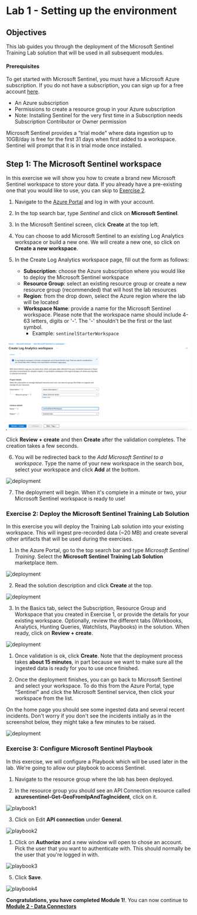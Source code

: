 # Lab 1 - Setting up the environment

## Objectives

This lab guides you through the deployment of the Microsoft Sentinel Training Lab solution that will be used in all subsequent modules.

#### Prerequisites

To get started with Microsoft Sentinel, you must have a Microsoft Azure subscription. If you do not have a subscription, you can sign up for a free account [here](https://azure.microsoft.com/en/free).


- An Azure subscription
- Permissions to create a resource group in your Azure subscription
- Note: Installing Sentinel for the very first time in a Subscription needs Subscription Contributor or Owner permission

Microsoft Sentinel provides a "trial mode" where data ingestion up to 10GB/day is free for the first 31 days when first added to a workspace. Sentinel will prompt that it is in trial mode once installed.

## Step 1: The Microsoft Sentinel workspace

In this exercise we will show you how to create a brand new Microsoft Sentinel workspace to store your data. If you already have a pre-existing one that you would like to use, you can skip to [Exercise 2](Module-1-Setting-up-the-environment.md#exercise-2-deploy-the-microsoft-sentinel-training-lab-solution).

1. Navigate to the [Azure Portal](http://portal.azure.com) and log in with your account.

2. In the top search bar, type *Sentinel* and click on **Microsoft Sentinel**.

3. In the Microsoft Sentinel screen, click **Create** at the top left.

4. You can choose to add Microsoft Sentinel to an existing Log Analytics workspace or build a new one. We will create a new one, so click on **Create a new workspace**.

5. In the Create Log Analytics workspace page, fill out the form as follows:

    - **Subscription**: choose the Azure subscription where you would like to deploy the Microsoft Sentinel workspace
    - **Resource Group**: select an existing resource group or create a new resource group (recommended) that will host the lab resources
    - **Region**: from the drop down, select the Azure region where the lab will be located
    - **Workspace Name**: provide a name for the Microsoft Sentinel workspace. Please note that the workspace name should include 4-63 letters, digits or '-'. The '-' shouldn't be the first or the last symbol.
      - Example: `sentinelStarterWorkspace`

![](/Images/91File.jpg)

Click **Review + create** and then **Create** after the validation completes. The creation takes a few seconds.

6.  You will be redirected back to the *Add Microsoft Sentinel to a workspace*. Type the name of your new workspace in the search box, select your workspace and click **Add** at the bottom.

![deployment](../Images/deployment4.png)

7. The deployment will begin. When it's complete in a minute or two, your Microsoft Sentinel workspace is ready to use!


### Exercise 2: Deploy the Microsoft Sentinel Training Lab Solution

In this exercise you will deploy the Training Lab solution into your existing workspace. This will ingest pre-recorded data (~20 MB) and create several other artifacts that will be used during the exercises.

1. In the Azure Portal, go to the top search bar and type *Microsoft Sentinel Training*. Select the **Microsoft Sentinel Training Lab Solution** marketplace item.

![deployment](../Images/deployment5.png)

2. Read the solution description and click **Create** at the top.

![deployment](../Images/deployment6.png)

3. In the Basics tab, select the Subscription, Resource Group and Workspace that you created in Exercise 1, or provide the details for your existing workspace. Optionally, review the different tabs (Workbooks, Analytics, Hunting Queries, Watchlists, Playbooks) in the solution. When ready, click on **Review + create**.

![deployment](../Images/deployment7.png)


1. Once validation is ok, click **Create**. Note that the deployment process takes **about 15 minutes**, in part because we want to make sure all the ingested data is ready for you to use once finished.

2. Once the deployment finishes, you can go back to Microsoft Sentinel and select your workspace. To do this from the Azure Portal, type "Sentinel" and click the Microsoft Sentinel service, then click your workspace from the list.

On the home page you should see some ingested data and several recent incidents. Don't worry if you don't see the incidents initially as in the screenshot below, they might take a few minutes to be raised.

![deployment](../Images/deployment8.png)


### Exercise 3: Configure Microsoft Sentinel Playbook

In this exercise, we will configure a Playbook which will be used later in the lab. We're going to allow our playbook to access Sentinel.

1. Navigate to the resource group where the lab has been deployed.

2. In the resource group you should see an API Connection resource called **azuresentinel-Get-GeoFromIpAndTagIncident**, click on it.

![playbook1](../Images/playbook1.png)

3. Click on Edit **API connection** under **General**.

![playbook2](../Images/playbook2.png)

1. Click on **Authorize** and a new window will open to chose an account. Pick the user that you want to authenticate with. This should normally be the user that you're logged in with.

![playbook3](../Images/playbook3.png)

5. Click **Save**.

![playbook4](../Images/playbook4.png)

**Congratulations, you have completed Module 1!**. You can now continue to **[Module 2 - Data Connectors](./Module-2-Data-Connectors.md)**
